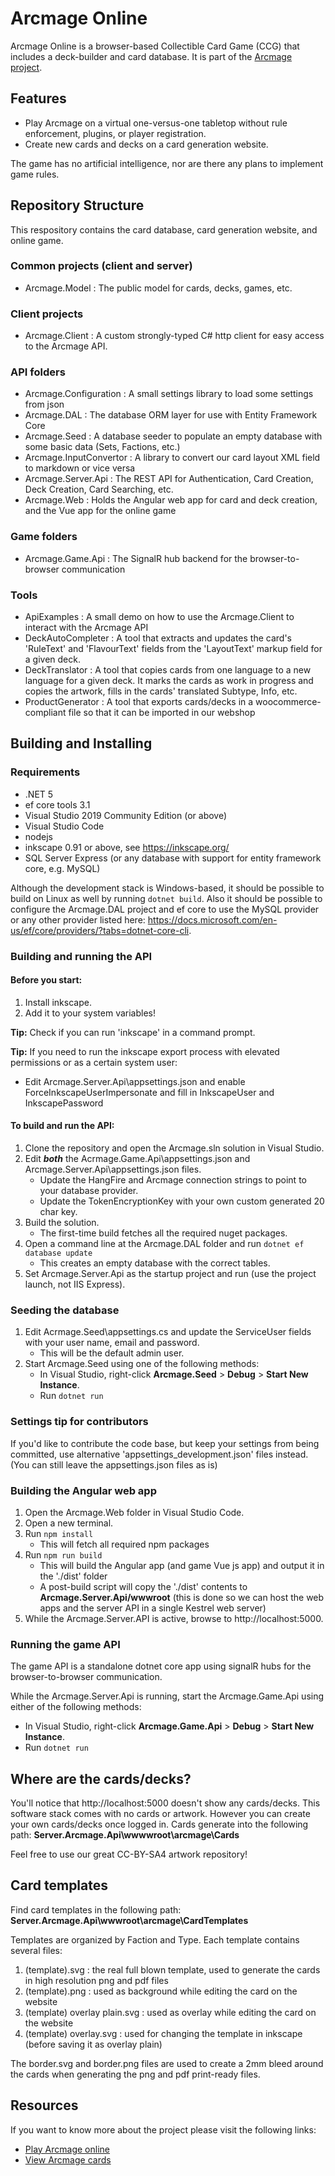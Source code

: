 # Arcmage Online
Arcmage Online is a browser-based Collectible Card Game (CCG) that includes a deck-builder and card database. It is part of the [Arcmage project](https://arcmage.org). 

## Features
- Play Arcmage on a virtual one-versus-one tabletop without rule enforcement, plugins, or player registration.
- Create new cards and decks on a card generation website.

The game has no artificial intelligence, nor are there any plans to implement game rules.

## Repository Structure
This respository contains the card database, card generation website, and online game.

### Common projects (client and server)
* Arcmage.Model : The public model for cards, decks, games, etc.

### Client projects
* Arcmage.Client : A custom strongly-typed C# http client for easy access to the Arcmage API.

### API folders
* Arcmage.Configuration : A small settings library to load some settings from json
* Arcmage.DAL : The database ORM layer for use with Entity Framework Core
* Arcmage.Seed : A database seeder to populate an empty database with some basic data (Sets, Factions, etc.)
* Arcmage.InputConvertor : A library to convert our card layout XML field to markdown or vice versa
* Arcmage.Server.Api : The REST API for Authentication, Card Creation, Deck Creation, Card Searching, etc.
* Arcmage.Web : Holds the Angular web app for card and deck creation, and the Vue app for the online game

### Game folders
* Arcmage.Game.Api : The SignalR hub backend for the browser-to-browser communication

### Tools
* ApiExamples : A small demo on how to use the Arcmage.Client to interact with the Arcmage API
* DeckAutoCompleter : A tool that extracts and updates the card's 'RuleText' and 'FlavourText' fields from the 'LayoutText' markup field for a given deck.
* DeckTranslator : A tool that copies cards from one language to a new language for a given deck. It marks the cards as work in progress and copies the artwork, fills in the cards' translated Subtype, Info, etc.
* ProductGenerator : A tool that exports cards/decks in a woocommerce-compliant file so that it can be imported in our webshop

## Building and Installing
### Requirements
- .NET 5
- ef core tools 3.1
- Visual Studio 2019 Community Edition (or above)
- Visual Studio Code
- nodejs
- inkscape 0.91 or above, see https://inkscape.org/
- SQL Server Express (or any database with support for entity framework core, e.g. MySQL)

Although the development stack is Windows-based, it should be possible to build on Linux as well by running `dotnet build`. Also it should be possible to configure the Arcmage.DAL project and ef core to use the MySQL provider or any other provider listed here: https://docs.microsoft.com/en-us/ef/core/providers/?tabs=dotnet-core-cli.

### Building and running the API
#### Before you start:
1. Install inkscape.
2. Add it to your system variables!

**Tip:** Check if you can run 'inkscape' in a command prompt.

**Tip:** If you need to run the inkscape export process with elevated permissions or as a certain system user:
* Edit Arcmage.Server.Api\appsettings.json and enable ForceInkscapeUserImpersonate and fill in InkscapeUser and InkscapePassword

#### To build and run the API:
1. Clone the repository and open the Arcmage.sln solution in Visual Studio.
2. Edit ***both*** the Acrmage.Game.Api\appsettings.json and Arcmage.Server.Api\appsettings.json files.
   * Update the HangFire and Arcmage connection strings to point to your database provider.
   * Update the TokenEncryptionKey with your own custom generated 20 char key.
3. Build the solution.
   * The first-time build fetches all the required nuget packages.
4. Open a command line at the Arcmage.DAL folder and run `dotnet ef database update`
   * This creates an empty database with the correct tables.
5. Set Arcmage.Server.Api as the startup project and run (use the project launch, not IIS Express).

### Seeding the database
1. Edit Acrmage.Seed\appsettings.cs and update the ServiceUser fields with your user name, email and password.
   * This will be the default admin user.
2. Start Arcmage.Seed using one of the following methods:
   * In Visual Studio, right-click **Arcmage.Seed** > **Debug** > **Start New Instance**.
   * Run `dotnet run`

### Settings tip for contributors
If you'd like to contribute the code base, but keep your settings from being committed, use alternative 'appsettings_development.json' files instead.
(You can still leave the appsettings.json files as is)

### Building the Angular web app
1. Open the Arcmage.Web folder in Visual Studio Code.
2. Open a new terminal.
3. Run `npm install`
    * This will fetch all required npm packages
4. Run `npm run build`
    * This will build the Angular app (and game Vue js app) and output it in the './dist' folder
	* A post-build script will copy the './dist' contents to **Arcmage.Server.Api/wwwroot** (this is done so we can host the web apps and the server API in a single Kestrel web server)
5. While the Arcmage.Server.API is active, browse to http://localhost:5000.

### Running the game API
The game API is a standalone dotnet core app using signalR hubs for the browser-to-browser communication.

While the Arcmage.Server.Api is running, start the Arcmage.Game.Api using either of the following methods:
* In Visual Studio, right-click **Arcmage.Game.Api** > **Debug** > **Start New Instance**.
* Run `dotnet run`

## Where are the cards/decks?
You'll notice that http://localhost:5000 doesn't show any cards/decks.
This software stack comes with no cards or artwork. However you can create your own cards/decks once logged in.
Cards generate into the following path: **Server.Arcmage.Api\wwwwroot\arcmage\Cards**

Feel free to use our great CC-BY-SA4 artwork repository!

## Card templates
Find card templates in the following path: **Server.Arcmage.Api\wwwroot\arcmage\CardTemplates**

Templates are organized by Faction and Type. Each template contains several files:
1. (template).svg : the real full blown template, used to generate the cards in high resolution png and pdf files
2. (template).png : used as background while editing the card on the website
3. (template) overlay plain.svg : used as overlay while editing the card on the website  
4. (template) overlay.svg : used for changing the template in inkscape (before saving it as overlay plain)

The border.svg and border.png files are used to create a 2mm bleed around the cards when generating the png and pdf print-ready files.

## Resources
If you want to know more about the project please visit the following links:
- [Play Arcmage online](https://aminduna.arcmage.org/#/games)
- [View Arcmage cards](https://aminduna.arcmage.org/#/cards)
